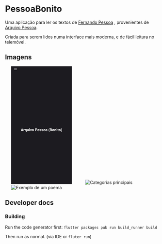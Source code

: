 # PessoaBonito

Uma aplicação para ler os textos de [Fernando Pessoa](https://pt.wikipedia.org/wiki/Fernando_Pessoa)
, provenientes de [Arquivo Pessoa](http://arquivopessoa.net/).

Criada para serem lidos numa interface mais moderna, e de fácil leitura no telemóvel.

## Imagens

  <img alt="Página Inicial" src="images/homepage.jpg" width="200px" hspace="20"/> <img alt="Categorias principais" src="images/main_categories.jpg" width="200px" hspace="20"/> <img alt="Exemplo de um poema" src="images/text_example.jpg" width="200px" hspace="20"/>

## Developer docs

### Building

Run the code generator first: `flutter packages pub run build_runner build`

Then run as normal. (via IDE or `fluter run`)
